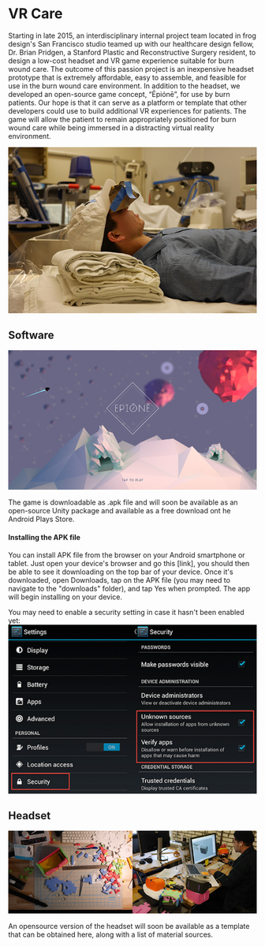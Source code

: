 # VR Care
Starting in late 2015, an interdisciplinary internal project team located in frog design's San Francisco studio teamed up with our healthcare design fellow, Dr. Brian Pridgen, a Stanford Plastic and Reconstructive Surgery resident, to design a low-cost headset and VR game experience suitable for burn wound care. The outcome of this passion project is an inexpensive headset prototype that is extremely affordable, easy to assemble, and feasible for use in the burn wound care environment. In addition to the headset, we developed an open-source game concept, “Ēpiónē”, for use by burn patients. Our hope is that it can serve as a platform or template that other developers could use to build additional VR experiences for patients. The game will allow the patient to remain appropriately positioned for burn wound care while being immersed in a distracting virtual reality environment.

![Testing headset prototypes in the hospital](imgs/prototypeInHospital.jpg)

## Software
![Epione game software](imgs/VR-titlescreen-out-of-headset.jpg)

The game is downloadable as .apk file and will soon be available as an open-source Unity package and available as a free download ont he Android Plays Store. 

#### Installing the APK file
You can install APK file from the browser on your Android smartphone or tablet. Just open your device's browser and go this [link], you should then be able to see it downloading on the top bar of your device. Once it's downloaded, open Downloads, tap on the APK file (you may need to navigate to the "downloads" folder), and tap Yes when prompted. The app will begin installing on your device. 

You may need to enable a security setting in case it hasn't been enabled yet:
![Epione game software](imgs/security.jpg)

## Headset
![Prototyping the VR headset design](imgs/headsetPrototyping.jpg)

An opensource version of the headset will soon be available as a template that can be obtained here, along with a list of material sources.




